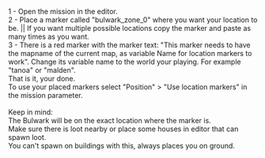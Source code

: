 1 - Open the mission in the editor.\
2 - Place a marker called "bulwark_zone_0" where you want your location to be. || If you want multiple possible locations copy the marker and paste as many times as you want.\
3 - There is a red marker with the marker text: "This marker needs to have the mapname of the current map, as variable Name for location markers to work". Change its variable name to the world your playing. For example "tanoa" or "malden". \
That is it, your done.
\
To use your placed markers select "Position" > "Use location markers" in the mission parameter.\
\
Keep in mind:\
The Bulwark will be on the exact location where the marker is.\
Make sure there is loot nearby or place some houses in editor that can spawn loot.\
You can't spawn on buildings with this, always places you on ground.
